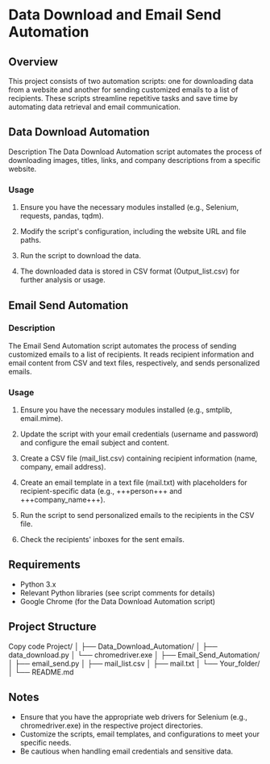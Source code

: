 # Data Download and Email Send Automation
## Overview
This project consists of two automation scripts: one for downloading data from a website and another for sending customized emails to a list of recipients. These scripts streamline repetitive tasks and save time by automating data retrieval and email communication.

## Data Download Automation
Description
The Data Download Automation script automates the process of downloading images, titles, links, and company descriptions from a specific website.

### Usage
1. Ensure you have the necessary modules installed (e.g., Selenium, requests, pandas, tqdm).

2. Modify the script's configuration, including the website URL and file paths.

3. Run the script to download the data.

4. The downloaded data is stored in CSV format (Output_list.csv) for further analysis or usage.

## Email Send Automation
### Description
The Email Send Automation script automates the process of sending customized emails to a list of recipients. It reads recipient information and email content from CSV and text files, respectively, and sends personalized emails.

### Usage
1. Ensure you have the necessary modules installed (e.g., smtplib, email.mime).

2. Update the script with your email credentials (username and password) and configure the email subject and content.

3. Create a CSV file (mail_list.csv) containing recipient information (name, company, email address).

4. Create an email template in a text file (mail.txt) with placeholders for recipient-specific data (e.g., +++person+++ and +++company_name+++).

5. Run the script to send personalized emails to the recipients in the CSV file.

6. Check the recipients' inboxes for the sent emails.

## Requirements
- Python 3.x
- Relevant Python libraries (see script comments for details)
- Google Chrome (for the Data Download Automation script)
## Project Structure
Copy code
Project/
│
├── Data_Download_Automation/
│   ├── data_download.py
│   └── chromedriver.exe
│
├── Email_Send_Automation/
│   ├── email_send.py
│   ├── mail_list.csv
│   ├── mail.txt
│   └── Your_folder/
│
└── README.md
## Notes
- Ensure that you have the appropriate web drivers for Selenium (e.g., chromedriver.exe) in the respective project directories.
- Customize the scripts, email templates, and configurations to meet your specific needs.
- Be cautious when handling email credentials and sensitive data.

